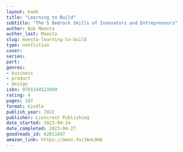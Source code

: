 ```yaml
---
layout: book
title: "Learning to Build"
subtitle: "The 5 Bedrock Skills of Innovators and Entrepreneurs"
author: Bob Moesta
author_last: Moesta
slug: moesta-learning-to-build
type: nonfiction
cover: 
series: 
part: 
genres:
- business
- product
- design
isbn: 9781544523989
rating: 4
pages: 187
format: kindle
publish_year: 2022
publisher: Lioncrest Publishing
date_started: 2023-04-24
date_completed: 2023-04-27
goodreads_id: 62011047
amazon_link: https://amzn.to/3AnL8mk
---
```

